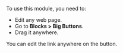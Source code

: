 To use this module, you need to:

- Edit any web page.
- Go to **Blocks \> Big Buttons**.
- Drag it anywhere.

You can edit the link anywhere on the button.
